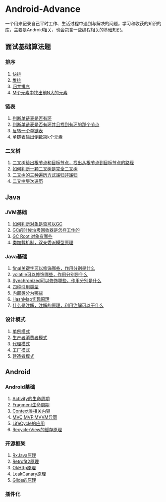 # Android-Advance

一个用来记录自己平时工作、生活过程中遇到与解决的问题，学习和收获的知识的库，主要是Android相关，也会包含一些编程相关的基础知识。

## 面试基础算法题

### 排序

1. [快排](/algorithm/QuickSort.java)
1. [堆排](/algorithm/HeapSort.java)
1. [归并排序](/algorithm/MergeSort.java)
1. [M个元素中找出前N大的元素](/algorithm/FindTopK.java)

### 链表

1. [判断单链表是否有环](/algorithm/IsHaveCircle.java)
1. [判断单链表是否有环并且找到有环的那个节点](/algorithm/IsHaveCircleAndMeetWhere.java)
1. [反转一个单链表](/algorithm/ReverseNode.java)
1. [单链表输出倒数第k个元素](/algorithm/PrintLastK.java)

### 二叉树

1. [二叉树给出根节点和目标节点，找出从根节点到目标节点的路径](/algorithm/BinaryTreePath.java)
1. [如何判断一颗二叉树是完全二叉树](/algorithm/BinaryTreeCheckCompletion.java)
1. [二叉树的三种遍历方式递归非递归](/algorithm/OrderBinaryTree.java)
1. [二叉树层次遍历](/algorithm/BinaryTreeLevelOrder.java)


## Java

### JVM基础

1. [如何判断对象是否可以GC]()
1. [GC的时候垃圾回收器是怎样工作的]()
1. [GC Root 对象有哪些]()
1. [类加载机制，双亲委派模型原理]()

### Java基础

1. [final关键字可以修饰哪些，作用分别是什么]() 
1. [volatile可以修饰哪些，作用分别是什么]()
1. [Synchronized可以修饰哪些，作用分别是什么]()
1. [四种引用类型]()
1. [内部类分为哪些]()
1. [HashMap实现原理]()
1. [什么是注解，注解的原理，利用注解可以干什么]()


### 设计模式

1. [单例模式]()
1. [生产者消费者模式]() 
1. [代理模式]()
1. [工厂模式]()
1. [建造者模式]()

## Android

### Android基础

1. [Activity的生命周期]()
1. [Fragment生命周期]()
1. [Context类相关内容]()
1. [MVC,MVP,MVVM异同]()
1. [LifeCycle的应用]()
1. [RecyclerView的缓存原理]()


### 开源框架

1. [RxJava原理]()
1. [Retrofit2原理]()
1. [OkHttp原理]()
1. [LeakCanary原理]()
1. [Glide的原理]()


### 插件化


























